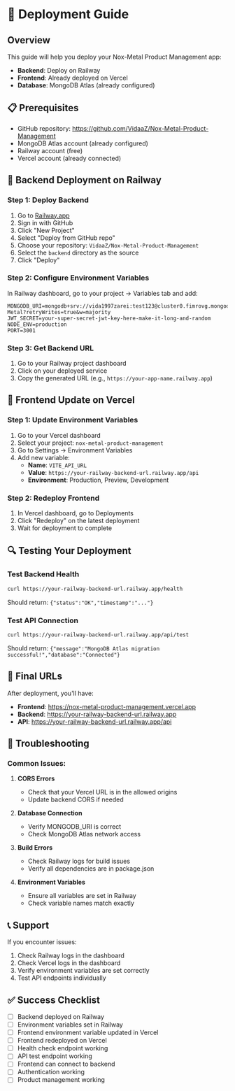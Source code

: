 # 🚀 Deployment Guide

## Overview
This guide will help you deploy your Nox-Metal Product Management app:
- **Backend**: Deploy on Railway
- **Frontend**: Already deployed on Vercel
- **Database**: MongoDB Atlas (already configured)

## 📋 Prerequisites
- GitHub repository: https://github.com/VidaaZ/Nox-Metal-Product-Management
- MongoDB Atlas account (already configured)
- Railway account (free)
- Vercel account (already connected)

## 🔧 Backend Deployment on Railway

### Step 1: Deploy Backend
1. Go to [Railway.app](https://railway.app)
2. Sign in with GitHub
3. Click "New Project"
4. Select "Deploy from GitHub repo"
5. Choose your repository: `VidaaZ/Nox-Metal-Product-Management`
6. Select the `backend` directory as the source
7. Click "Deploy"

### Step 2: Configure Environment Variables
In Railway dashboard, go to your project → Variables tab and add:

```env
MONGODB_URI=mongodb+srv://vida1997zarei:test123@cluster0.fimrovg.mongodb.net/Nox-Metal?retryWrites=true&w=majority
JWT_SECRET=your-super-secret-jwt-key-here-make-it-long-and-random
NODE_ENV=production
PORT=3001
```

### Step 3: Get Backend URL
1. Go to your Railway project dashboard
2. Click on your deployed service
3. Copy the generated URL (e.g., `https://your-app-name.railway.app`)

## 🔧 Frontend Update on Vercel

### Step 1: Update Environment Variables
1. Go to your Vercel dashboard
2. Select your project: `nox-metal-product-management`
3. Go to Settings → Environment Variables
4. Add new variable:
   - **Name**: `VITE_API_URL`
   - **Value**: `https://your-railway-backend-url.railway.app/api`
   - **Environment**: Production, Preview, Development

### Step 2: Redeploy Frontend
1. In Vercel dashboard, go to Deployments
2. Click "Redeploy" on the latest deployment
3. Wait for deployment to complete

## 🔍 Testing Your Deployment

### Test Backend Health
```bash
curl https://your-railway-backend-url.railway.app/health
```
Should return: `{"status":"OK","timestamp":"..."}`

### Test API Connection
```bash
curl https://your-railway-backend-url.railway.app/api/test
```
Should return: `{"message":"MongoDB Atlas migration successful!","database":"Connected"}`

## 🎯 Final URLs

After deployment, you'll have:
- **Frontend**: https://nox-metal-product-management.vercel.app
- **Backend**: https://your-railway-backend-url.railway.app
- **API**: https://your-railway-backend-url.railway.app/api

## 🚨 Troubleshooting

### Common Issues:

1. **CORS Errors**
   - Check that your Vercel URL is in the allowed origins
   - Update backend CORS if needed

2. **Database Connection**
   - Verify MONGODB_URI is correct
   - Check MongoDB Atlas network access

3. **Build Errors**
   - Check Railway logs for build issues
   - Verify all dependencies are in package.json

4. **Environment Variables**
   - Ensure all variables are set in Railway
   - Check variable names match exactly

## 📞 Support
If you encounter issues:
1. Check Railway logs in the dashboard
2. Check Vercel logs in the dashboard
3. Verify environment variables are set correctly
4. Test API endpoints individually

## ✅ Success Checklist
- [ ] Backend deployed on Railway
- [ ] Environment variables set in Railway
- [ ] Frontend environment variable updated in Vercel
- [ ] Frontend redeployed on Vercel
- [ ] Health check endpoint working
- [ ] API test endpoint working
- [ ] Frontend can connect to backend
- [ ] Authentication working
- [ ] Product management working 